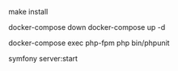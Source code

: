 make install

docker-compose down
docker-compose up -d

docker-compose exec php-fpm php bin/phpunit 

symfony server:start